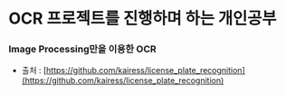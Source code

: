 # OCR 프로젝트를 진행하며 하는 개인공부
### **Image Processing만을 이용한 OCR**
* 출처 : [https://github.com/kairess/license_plate_recognition](https://github.com/kairess/license_plate_recognition)
